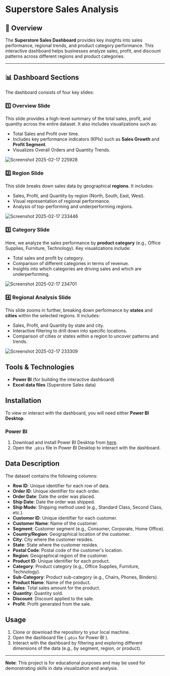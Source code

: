 # Superstore Sales Analysis

## 📌 Overview  
The **Superstore Sales Dashboard** provides key insights into sales performance, regional trends, and product category performance. This interactive dashboard helps businesses analyze sales, profit, and discount patterns across different regions and product categories.

---

## 📊 Dashboard Sections  

The dashboard consists of four key slides:  

### **1️⃣ Overview Slide**  
This slide provides a high-level summary of the total sales, profit, and quantity across the entire dataset. It also includes visualizations such as:
- Total Sales and Profit over time.  
- Includes key performance indicators (KPIs) such as **Sales Growth** and **Profit Segment**.  
- Visualizes Overall Orders and Quantity Trends.

![Screenshot 2025-02-17 225928](https://github.com/user-attachments/assets/f72e716c-adc3-492a-9e66-31695bbe391b)

### **2️⃣ Region Slide**  
This slide breaks down sales data by geographical **regions**. It includes:
- Sales, Profit, and Quantity by region (North, South, East, West).
- Visual representation of regional performance.
- Analysis of top-performing and underperforming regions.
  
![Screenshot 2025-02-17 233446](https://github.com/user-attachments/assets/540fab5d-6924-4db7-b2d2-3f7b7a91d6c8)

### **3️⃣ Category Slide**   
Here, we analyze the sales performance by **product category** (e.g., Office Supplies, Furniture, Technology). Key visualizations include:
- Total sales and profit by category.
- Comparison of different categories in terms of revenue.
- Insights into which categories are driving sales and which are underperforming.
  
![Screenshot 2025-02-17 234701](https://github.com/user-attachments/assets/513193ae-08b6-4479-b5b1-8a47759c8409)

### **4️⃣ Regional Analysis Slide**  
This slide zooms in further, breaking down performance by **states** and **cities** within the selected regions. It includes:
- Sales, Profit, and Quantity by state and city.
- Interactive filtering to drill down into specific locations.
- Comparison of cities or states within a region to uncover patterns and trends.
  
![Screenshot 2025-02-17 233309](https://github.com/user-attachments/assets/c5fb7ade-1725-4546-be69-11246e8df3bc)


## Tools & Technologies
- **Power BI**  (for building the interactive dashboard)
- **Excel data files** (Superstore Sales data)

## Installation
To view or interact with the dashboard, you will need either **Power BI Desktop**.

### Power BI
1. Download and install Power BI Desktop from [here](https://powerbi.microsoft.com/desktop/).
2. Open the `.pbix` file in Power BI Desktop to interact with the dashboard.


## Data Description
The dataset contains the following columns:
- **Row ID**: Unique identifier for each row of data.
- **Order ID**: Unique identifier for each order.
- **Order Date**: Date the order was placed.
- **Ship Date**: Date the order was shipped.
- **Ship Mode**: Shipping method used (e.g., Standard Class, Second Class, etc.).
- **Customer ID**: Unique identifier for each customer.
- **Customer Name**: Name of the customer.
- **Segment**: Customer segment (e.g., Consumer, Corporate, Home Office).
- **Country/Region**: Geographical location of the customer.
- **City**: City where the customer resides.
- **State**: State where the customer resides.
- **Postal Code**: Postal code of the customer's location.
- **Region**: Geographical region of the customer.
- **Product ID**: Unique identifier for each product.
- **Category**: Product category (e.g., Office Supplies, Furniture, Technology).
- **Sub-Category**: Product sub-category (e.g., Chairs, Phones, Binders).
- **Product Name**: Name of the product.
- **Sales**: Total sales amount for the product.
- **Quantity**: Quantity sold.
- **Discount**: Discount applied to the sale.
- **Profit**: Profit generated from the sale.

## Usage
1. Clone or download the repository to your local machine.
2. Open the dashboard file (`.pbix` for Power BI ).
3. Interact with the dashboard by filtering and exploring different dimensions of the data (e.g., by segment, region, or product).


---

**Note**: This project is for educational purposes and may be used for demonstrating skills in data visualization and analysis.


